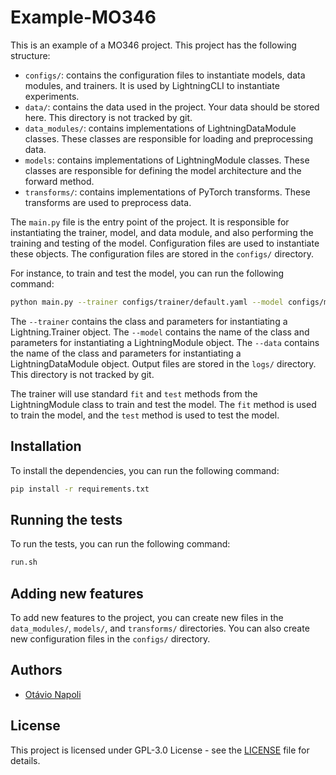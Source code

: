 # Example-MO346

This is an example of a MO346 project. This project has the following structure:

- `configs/`: contains the configuration files to instantiate models, data modules, and trainers. It is used by LightningCLI to instantiate experiments.
- `data/`: contains the data used in the project. Your data should be stored here. This directory is not tracked by git.
- `data_modules/`: contains implementations of LightningDataModule classes. These classes are responsible for loading and preprocessing data.
- `models`: contains implementations of LightningModule classes. These classes are responsible for defining the model architecture and the forward method.
- `transforms/`: contains implementations of PyTorch transforms. These transforms are used to preprocess data.

The `main.py` file is the entry point of the project. 
It is responsible for instantiating the trainer, model, and data module, and also performing the training and testing of the model.
Configuration files are used to instantiate these objects. The configuration files are stored in the `configs/` directory.

For instance, to train and test the model, you can run the following command:

```bash
python main.py --trainer configs/trainer/default.yaml --model configs/models/mlp.yaml --data configs/data_modules/har.yaml
```

The `--trainer` contains the class and parameters for instantiating a Lightning.Trainer object.
The `--model` contains the name of the class and parameters for instantiating a LightningModule object.
The `--data` contains the name of the class and parameters for instantiating a LightningDataModule object.
Output files are stored in the `logs/` directory. This directory is not tracked by git.

The trainer will use standard `fit` and `test` methods from the LightningModule class to train and test the model. 
The `fit` method is used to train the model, and the `test` method is used to test the model.


## Installation

To install the dependencies, you can run the following command:

```bash
pip install -r requirements.txt
```

## Running the tests

To run the tests, you can run the following command:

```bash
run.sh
```

## Adding new features

To add new features to the project, you can create new files in the `data_modules/`, `models/`, and `transforms/` directories.
You can also create new configuration files in the `configs/` directory.

## Authors

- [Otávio Napoli](https://github.com/otavioon)

## License

This project is licensed under GPL-3.0 License - see the [LICENSE](LICENSE) file for details.

